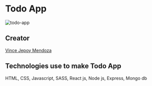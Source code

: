 # Todo App

![todo-app](https://user-images.githubusercontent.com/65450012/147264817-e179b157-f71f-4951-aa3e-f1541d3d2d8a.png)

## Creator

[Vince Jepoy Mendoza](https://www.linkedin.com/in/vince-jepoy-mendoza-5b93a6223/)

## Technologies use to make Todo App

HTML, CSS, Javascript, SASS, React js, Node js, Express, Mongo db
